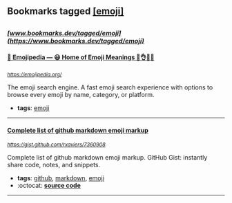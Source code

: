 ## Bookmarks tagged [[emoji]](https://www.bookmarks.dev/search?q=[emoji])

_<sup><sup>[www.bookmarks.dev/tagged/emoji](https://www.bookmarks.dev/tagged/emoji)</sup></sup>_
---
#### [📙 Emojipedia — 😃 Home of Emoji Meanings 💁👌🎍😍](https://emojipedia.org/)
_<sup>https://emojipedia.org/</sup>_

The emoji search engine. A fast emoji search experience with options to browse every emoji by name, category, or platform.
* **tags**: [emoji](../tagged/emoji.md)
---
#### [Complete list of github markdown emoji markup ](https://gist.github.com/rxaviers/7360908)
_<sup>https://gist.github.com/rxaviers/7360908</sup>_

Complete list of github markdown emoji markup. GitHub Gist: instantly share code, notes, and snippets.
* **tags**: [github](../tagged/github.md), [markdown](../tagged/markdown.md), [emoji](../tagged/emoji.md)
* :octocat: **[source code](https://gist.github.com/rxaviers/7360908)**
---
